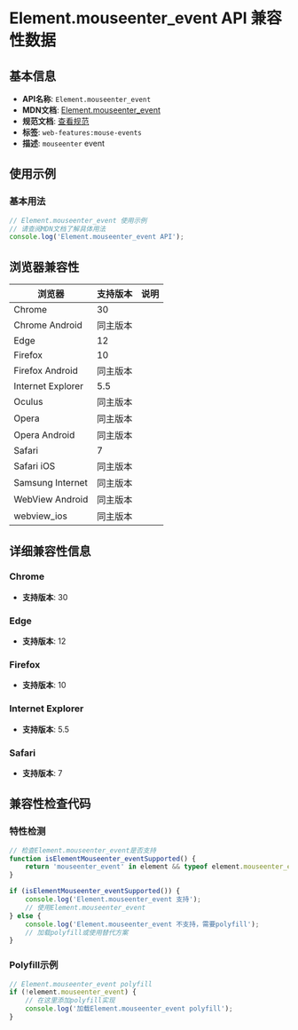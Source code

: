 # Element.mouseenter_event API 兼容性数据

## 基本信息

- **API名称**: `Element.mouseenter_event`
- **MDN文档**: [Element.mouseenter_event](https://developer.mozilla.org/docs/Web/API/Element/mouseenter_event)
- **规范文档**: [查看规范](https://w3c.github.io/uievents/#event-type-mouseenter,https://html.spec.whatwg.org/multipage/webappapis.html#handler-onmouseenter)
- **标签**: `web-features:mouse-events`
- **描述**: `mouseenter` event

## 使用示例

### 基本用法

```javascript
// Element.mouseenter_event 使用示例
// 请查阅MDN文档了解具体用法
console.log('Element.mouseenter_event API');
```

## 浏览器兼容性

| 浏览器 | 支持版本 | 说明 |
|--------|----------|------|
| Chrome | 30 |  |
| Chrome Android | 同主版本 |  |
| Edge | 12 |  |
| Firefox | 10 |  |
| Firefox Android | 同主版本 |  |
| Internet Explorer | 5.5 |  |
| Oculus | 同主版本 |  |
| Opera | 同主版本 |  |
| Opera Android | 同主版本 |  |
| Safari | 7 |  |
| Safari iOS | 同主版本 |  |
| Samsung Internet | 同主版本 |  |
| WebView Android | 同主版本 |  |
| webview_ios | 同主版本 |  |

## 详细兼容性信息

### Chrome

- **支持版本**: 30

### Edge

- **支持版本**: 12

### Firefox

- **支持版本**: 10

### Internet Explorer

- **支持版本**: 5.5

### Safari

- **支持版本**: 7

## 兼容性检查代码

### 特性检测

```javascript
// 检查Element.mouseenter_event是否支持
function isElementMouseenter_eventSupported() {
    return 'mouseenter_event' in element && typeof element.mouseenter_event === 'function';
}

if (isElementMouseenter_eventSupported()) {
    console.log('Element.mouseenter_event 支持');
    // 使用Element.mouseenter_event
} else {
    console.log('Element.mouseenter_event 不支持，需要polyfill');
    // 加载polyfill或使用替代方案
}
```

### Polyfill示例

```javascript
// Element.mouseenter_event polyfill
if (!element.mouseenter_event) {
    // 在这里添加polyfill实现
    console.log('加载Element.mouseenter_event polyfill');
}
```

